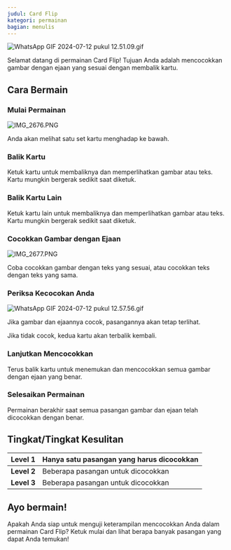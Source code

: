 ```yaml
---
judul: Card Flip
kategori: permainan
bagian: menulis
---
```

![WhatsApp GIF 2024-07-12 pukul 12.51.09.gif](https://help.Studycat.com/hc/article_attachments/34968069193497)

Selamat datang di permainan Card Flip! Tujuan Anda adalah mencocokkan gambar dengan ejaan yang sesuai dengan membalik kartu.

## Cara Bermain

### Mulai Permainan

![IMG_2676.PNG](https://help.Studycat.com/hc/article_attachments/34822508065177)

Anda akan melihat satu set kartu menghadap ke bawah.

### Balik Kartu

Ketuk kartu untuk membaliknya dan memperlihatkan gambar atau teks. Kartu mungkin bergerak sedikit saat diketuk.

### Balik Kartu Lain

Ketuk kartu lain untuk membaliknya dan memperlihatkan gambar atau teks. Kartu mungkin bergerak sedikit saat diketuk.

### Cocokkan Gambar dengan Ejaan

![IMG_2677.PNG](https://help.Studycat.com/hc/article_attachments/34822508072729)

Coba cocokkan gambar dengan teks yang sesuai, atau cocokkan teks dengan teks yang sama.

### Periksa Kecocokan Anda

![WhatsApp GIF 2024-07-12 pukul 12.57.56.gif](https://help.Studycat.com/hc/article_attachments/34968069197081)

Jika gambar dan ejaannya cocok, pasangannya akan tetap terlihat.

Jika tidak cocok, kedua kartu akan terbalik kembali.

### Lanjutkan Mencocokkan

Terus balik kartu untuk menemukan dan mencocokkan semua gambar dengan ejaan yang benar.

### Selesaikan Permainan

Permainan berakhir saat semua pasangan gambar dan ejaan telah dicocokkan dengan benar.

## Tingkat/Tingkat Kesulitan

| **Level 1** | Hanya satu pasangan yang harus dicocokkan |
| --- | --- |
| **Level 2** | Beberapa pasangan untuk dicocokkan |
| **Level 3** | Beberapa pasangan untuk dicocokkan |

## Ayo bermain!

Apakah Anda siap untuk menguji keterampilan mencocokkan Anda dalam permainan Card Flip? Ketuk mulai dan lihat berapa banyak pasangan yang dapat Anda temukan!